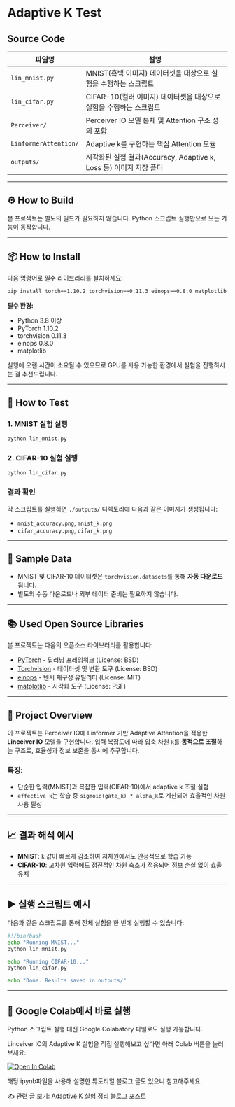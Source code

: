 # Adaptive K Test

## Source Code

| 파일명 | 설명 |
|--------|------|
| `lin_mnist.py` | MNIST(흑백 이미지) 데이터셋을 대상으로 실험을 수행하는 스크립트 |
| `lin_cifar.py` | CIFAR-10(컬러 이미지) 데이터셋을 대상으로 실험을 수행하는 스크립트 |
| `Perceiver/` | Perceiver IO 모델 본체 및 Attention 구조 정의 포함 |
| `LinformerAttention/` | Adaptive k를 구현하는 핵심 Attention 모듈 |
| `outputs/` | 시각화된 실험 결과(Accuracy, Adaptive k, Loss 등) 이미지 저장 폴더 |

---

## ⚙️ How to Build

본 프로젝트는 별도의 빌드가 필요하지 않습니다. Python 스크립트 실행만으로 모든 기능이 동작합니다.

---

## 📦 How to Install

다음 명령어로 필수 라이브러리를 설치하세요:

```bash
pip install torch==1.10.2 torchvision==0.11.3 einops==0.8.0 matplotlib
```

**필수 환경:**
- Python 3.8 이상
- PyTorch 1.10.2
- torchvision 0.11.3
- einops 0.8.0
- matplotlib

실행에 오랜 시간이 소요될 수 있으므로 GPU를 사용 가능한 환경에서 실험을 진행하시는 걸 추천드립니다.

---

## 🧪 How to Test

### 1. MNIST 실험 실행

```bash
python lin_mnist.py
```

### 2. CIFAR-10 실험 실행

```bash
python lin_cifar.py
```

### 결과 확인

각 스크립트를 실행하면 `./outputs/` 디렉토리에 다음과 같은 이미지가 생성됩니다:

- `mnist_accuracy.png`, `mnist_k.png`
- `cifar_accuracy.png`, `cifar_k.png`

---

## 📁 Sample Data

- MNIST 및 CIFAR-10 데이터셋은 `torchvision.datasets`를 통해 **자동 다운로드**됩니다.
- 별도의 수동 다운로드나 외부 데이터 준비는 필요하지 않습니다.

---

## 📚 Used Open Source Libraries

본 프로젝트는 다음의 오픈소스 라이브러리를 활용합니다:

- [PyTorch](https://pytorch.org/) - 딥러닝 프레임워크 (License: BSD)
- [Torchvision](https://github.com/pytorch/vision) - 데이터셋 및 변환 도구 (License: BSD)
- [einops](https://github.com/arogozhnikov/einops) - 텐서 재구성 유틸리티 (License: MIT)
- [matplotlib](https://matplotlib.org/) - 시각화 도구 (License: PSF)

---

## 🧠 Project Overview

이 프로젝트는 Perceiver IO에 Linformer 기반 Adaptive Attention을 적용한 **Linceiver IO** 모델을 구현합니다. 입력 복잡도에 따라 압축 차원 `k`를 **동적으로 조절**하는 구조로, 효율성과 정보 보존을 동시에 추구합니다.

### 특징:
- 단순한 입력(MNIST)과 복잡한 입력(CIFAR-10)에서 adaptive k 조절 실험
- `effective k`는 학습 중 `sigmoid(gate_k) * alpha_k`로 계산되어 효율적인 차원 사용 달성

---

## 📈 결과 해석 예시

- **MNIST**: `k` 값이 빠르게 감소하여 저차원에서도 안정적으로 학습 가능
- **CIFAR-10**: 고차원 입력에도 점진적인 차원 축소가 적용되어 정보 손실 없이 효율 유지

---

## ▶️ 실행 스크립트 예시

다음과 같은 스크립트를 통해 전체 실험을 한 번에 실행할 수 있습니다:

```bash
#!/bin/bash
echo "Running MNIST..."
python lin_mnist.py

echo "Running CIFAR-10..."
python lin_cifar.py

echo "Done. Results saved in outputs/"
```
---

## 🚀 Google Colab에서 바로 실행

Python 스크립트 실행 대신 Google Colabatory 파일로도 실행 가능합니다.

Linceiver IO의 Adaptive K 실험을 직접 실행해보고 싶다면 아래 Colab 버튼을 눌러보세요:

[![Open In Colab](https://colab.research.google.com/assets/colab-badge.svg)](https://colab.research.google.com/github/Capstone-IT-in/CapstoneDesignProject/blob/main/Growth/AdaptiveKTest/AdaptiveKTest.ipynb)

해당 ipynb파일을 사용해 설명한 튜토리얼 블로그 글도 있으니 참고해주세요.

✍️ 관련 글 보기: [Adaptive K 실험 정리 블로그 포스트](https://kyungcotry.tistory.com/9)

